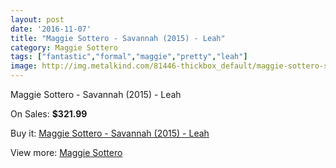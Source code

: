 ```yaml
---
layout: post
date: '2016-11-07'
title: "Maggie Sottero - Savannah (2015) - Leah"
category: Maggie Sottero
tags: ["fantastic","formal","maggie","pretty","leah"]
image: http://img.metalkind.com/81446-thickbox_default/maggie-sottero-savannah-2015-leah.jpg
---
```

Maggie Sottero - Savannah (2015) - Leah

On Sales: **$321.99**
<a href="https://www.metalkind.com/en/maggie-sottero/19661-maggie-sottero-savannah-2015-leah.html"><amp-img layout="responsive" width="600" height="600" src="//img.metalkind.com/81446-thickbox_default/maggie-sottero-savannah-2015-leah.jpg" alt="Maggie Sottero - Savannah (2015) - Leah 0" /></a>
<a href="https://www.metalkind.com/en/maggie-sottero/19661-maggie-sottero-savannah-2015-leah.html"><amp-img layout="responsive" width="600" height="600" src="//img.metalkind.com/81447-thickbox_default/maggie-sottero-savannah-2015-leah.jpg" alt="Maggie Sottero - Savannah (2015) - Leah 1" /></a>
<a href="https://www.metalkind.com/en/maggie-sottero/19661-maggie-sottero-savannah-2015-leah.html"><amp-img layout="responsive" width="600" height="600" src="//img.metalkind.com/81448-thickbox_default/maggie-sottero-savannah-2015-leah.jpg" alt="Maggie Sottero - Savannah (2015) - Leah 2" /></a>

Buy it: [Maggie Sottero - Savannah (2015) - Leah](https://www.metalkind.com/en/maggie-sottero/19661-maggie-sottero-savannah-2015-leah.html "Maggie Sottero - Savannah (2015) - Leah")

View more: [Maggie Sottero](https://www.metalkind.com/en/81-maggie-sottero "Maggie Sottero")